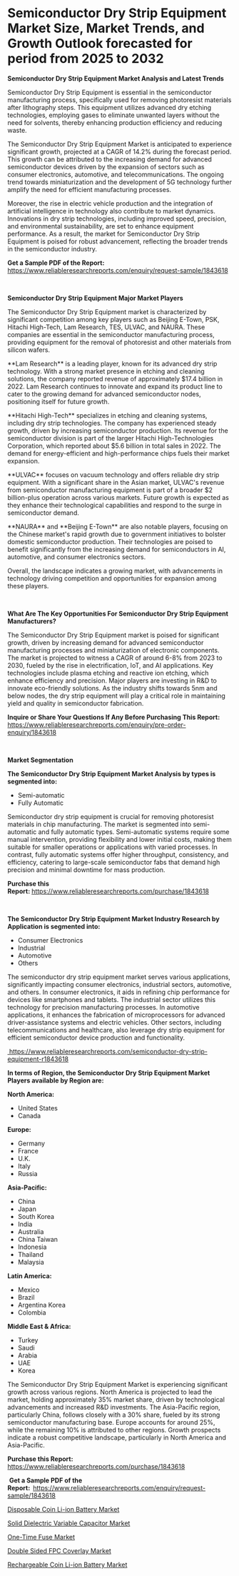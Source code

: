 <p><h1>Semiconductor Dry Strip Equipment Market Size, Market Trends, and Growth Outlook forecasted for period from 2025 to 2032</h1></p><p><strong>Semiconductor Dry Strip Equipment Market Analysis and Latest Trends</strong></p>
<p><p>Semiconductor Dry Strip Equipment is essential in the semiconductor manufacturing process, specifically used for removing photoresist materials after lithography steps. This equipment utilizes advanced dry etching technologies, employing gases to eliminate unwanted layers without the need for solvents, thereby enhancing production efficiency and reducing waste.</p><p>The Semiconductor Dry Strip Equipment Market is anticipated to experience significant growth, projected at a CAGR of 14.2% during the forecast period. This growth can be attributed to the increasing demand for advanced semiconductor devices driven by the expansion of sectors such as consumer electronics, automotive, and telecommunications. The ongoing trend towards miniaturization and the development of 5G technology further amplify the need for efficient manufacturing processes.</p><p>Moreover, the rise in electric vehicle production and the integration of artificial intelligence in technology also contribute to market dynamics. Innovations in dry strip technologies, including improved speed, precision, and environmental sustainability, are set to enhance equipment performance. As a result, the market for Semiconductor Dry Strip Equipment is poised for robust advancement, reflecting the broader trends in the semiconductor industry.</p></p>
<p><strong>Get a Sample PDF of the Report:&nbsp;</strong> <a href="https://www.reliableresearchreports.com/enquiry/request-sample/1843618?utm_campaign=7&utm_medium=2&utm_source=Github&utm_content=ia&utm_term=13022025&utm_id=semiconductor-dry-strip-equipment">https://www.reliableresearchreports.com/enquiry/request-sample/1843618</a></p>
<p>&nbsp;</p>
<p><strong>Semiconductor Dry Strip Equipment Major Market Players</strong></p>
<p><p>The Semiconductor Dry Strip Equipment market is characterized by significant competition among key players such as Beijing E-Town, PSK, Hitachi High-Tech, Lam Research, TES, ULVAC, and NAURA. These companies are essential in the semiconductor manufacturing process, providing equipment for the removal of photoresist and other materials from silicon wafers.</p><p>**Lam Research** is a leading player, known for its advanced dry strip technology. With a strong market presence in etching and cleaning solutions, the company reported revenue of approximately $17.4 billion in 2022. Lam Research continues to innovate and expand its product line to cater to the growing demand for advanced semiconductor nodes, positioning itself for future growth.</p><p>**Hitachi High-Tech** specializes in etching and cleaning systems, including dry strip technologies. The company has experienced steady growth, driven by increasing semiconductor production. Its revenue for the semiconductor division is part of the larger Hitachi High-Technologies Corporation, which reported about $5.6 billion in total sales in 2022. The demand for energy-efficient and high-performance chips fuels their market expansion.</p><p>**ULVAC** focuses on vacuum technology and offers reliable dry strip equipment. With a significant share in the Asian market, ULVAC's revenue from semiconductor manufacturing equipment is part of a broader $2 billion-plus operation across various markets. Future growth is expected as they enhance their technological capabilities and respond to the surge in semiconductor demand.</p><p>**NAURA** and **Beijing E-Town** are also notable players, focusing on the Chinese market's rapid growth due to government initiatives to bolster domestic semiconductor production. Their technologies are poised to benefit significantly from the increasing demand for semiconductors in AI, automotive, and consumer electronics sectors.</p><p>Overall, the landscape indicates a growing market, with advancements in technology driving competition and opportunities for expansion among these players.</p></p>
<p>&nbsp;</p>
<p><strong>What Are The Key Opportunities For Semiconductor Dry Strip Equipment Manufacturers?</strong></p>
<p><p>The Semiconductor Dry Strip Equipment market is poised for significant growth, driven by increasing demand for advanced semiconductor manufacturing processes and miniaturization of electronic components. The market is projected to witness a CAGR of around 6-8% from 2023 to 2030, fueled by the rise in electrification, IoT, and AI applications. Key technologies include plasma etching and reactive ion etching, which enhance efficiency and precision. Major players are investing in R&D to innovate eco-friendly solutions. As the industry shifts towards 5nm and below nodes, the dry strip equipment will play a critical role in maintaining yield and quality in semiconductor fabrication.</p></p>
<p><strong>Inquire or Share Your Questions If Any Before Purchasing This Report:</strong> <a href="https://www.reliableresearchreports.com/enquiry/pre-order-enquiry/1843618?utm_campaign=7&utm_medium=2&utm_source=Github&utm_content=ia&utm_term=13022025&utm_id=semiconductor-dry-strip-equipment">https://www.reliableresearchreports.com/enquiry/pre-order-enquiry/1843618</a></p>
<p>&nbsp;</p>
<p><strong>Market Segmentation</strong></p>
<p><strong>The Semiconductor Dry Strip Equipment Market Analysis by types is segmented into:</strong></p>
<p><ul><li>Semi-automatic</li><li>Fully Automatic</li></ul></p>
<p><p>Semiconductor dry strip equipment is crucial for removing photoresist materials in chip manufacturing. The market is segmented into semi-automatic and fully automatic types. Semi-automatic systems require some manual intervention, providing flexibility and lower initial costs, making them suitable for smaller operations or applications with varied processes. In contrast, fully automatic systems offer higher throughput, consistency, and efficiency, catering to large-scale semiconductor fabs that demand high precision and minimal downtime for mass production.</p></p>
<p><strong>Purchase this Report:&nbsp;</strong><a href="https://www.reliableresearchreports.com/purchase/1843618?utm_campaign=7&utm_medium=2&utm_source=Github&utm_content=ia&utm_term=13022025&utm_id=semiconductor-dry-strip-equipment">https://www.reliableresearchreports.com/purchase/1843618</a></p>
<p>&nbsp;</p>
<p><strong>The Semiconductor Dry Strip Equipment Market Industry Research by Application is segmented into:</strong></p>
<p><ul><li>Consumer Electronics</li><li>Industrial</li><li>Automotive</li><li>Others</li></ul></p>
<p><p>The semiconductor dry strip equipment market serves various applications, significantly impacting consumer electronics, industrial sectors, automotive, and others. In consumer electronics, it aids in refining chip performance for devices like smartphones and tablets. The industrial sector utilizes this technology for precision manufacturing processes. In automotive applications, it enhances the fabrication of microprocessors for advanced driver-assistance systems and electric vehicles. Other sectors, including telecommunications and healthcare, also leverage dry strip equipment for efficient semiconductor device production and functionality.</p></p>
<p><a href="https://www.reliableresearchreports.com/semiconductor-dry-strip-equipment-r1843618?utm_campaign=7&utm_medium=2&utm_source=Github&utm_content=ia&utm_term=13022025&utm_id=semiconductor-dry-strip-equipment">&nbsp;https://www.reliableresearchreports.com/semiconductor-dry-strip-equipment-r1843618</a></p>
<p><strong>In terms of Region, the Semiconductor Dry Strip Equipment Market Players available by Region are:</strong></p>
<p>
    <p> <strong> North America: </strong>
        <ul>
            <li>United States</li>
            <li>Canada</li>
        </ul>
        </p> 
    <p> <strong> Europe: </strong>
        <ul>
            <li>Germany</li>
            <li>France</li>
            <li>U.K.</li>
            <li>Italy</li>
            <li>Russia</li>
        </ul>
        </p> 
    <p> <strong> Asia-Pacific: </strong>
        <ul>
            <li>China</li>
            <li>Japan</li>
            <li>South Korea</li>
            <li>India</li>
            <li>Australia</li>
            <li>China Taiwan</li>
            <li>Indonesia</li>
            <li>Thailand</li>
            <li>Malaysia</li>
        </ul>
        </p> 
    <p> <strong> Latin America: </strong>
        <ul>
            <li>Mexico</li>
            <li>Brazil</li>
            <li>Argentina Korea</li>
            <li>Colombia</li>
        </ul>
        </p> 
    <p> <strong> Middle East & Africa: </strong>
        <ul>
            <li>Turkey</li>
            <li>Saudi</li>
            <li>Arabia</li>
            <li>UAE</li>
            <li>Korea</li>
        </ul>
    </p>
    </p>
<p><p>The Semiconductor Dry Strip Equipment Market is experiencing significant growth across various regions. North America is projected to lead the market, holding approximately 35% market share, driven by technological advancements and increased R&D investments. The Asia-Pacific region, particularly China, follows closely with a 30% share, fueled by its strong semiconductor manufacturing base. Europe accounts for around 25%, while the remaining 10% is attributed to other regions. Growth prospects indicate a robust competitive landscape, particularly in North America and Asia-Pacific.</p></p>
<p><strong>Purchase this Report: </strong><a href="https://www.reliableresearchreports.com/purchase/1843618?utm_campaign=7&utm_medium=2&utm_source=Github&utm_content=ia&utm_term=13022025&utm_id=semiconductor-dry-strip-equipment">https://www.reliableresearchreports.com/purchase/1843618</a></p>
<p>&nbsp;<strong>Get a Sample PDF of the Report:&nbsp;&nbsp;</strong><a href="https://www.reliableresearchreports.com/enquiry/request-sample/1843618?utm_campaign=7&utm_medium=2&utm_source=Github&utm_content=ia&utm_term=13022025&utm_id=semiconductor-dry-strip-equipment">https://www.reliableresearchreports.com/enquiry/request-sample/1843618</a></p>
<p><strong></strong></p>
<p><p><a href="https://github.com/zitanebeibit9/Market-Research-Report-List-1/blob/main/disposable-coin-li-ion-battery-market.md?utm_campaign=7&utm_medium=2&utm_source=Github&utm_content=ia&utm_term=13022025&utm_id=semiconductor-dry-strip-equipment">Disposable Coin Li-ion Battery Market</a></p><p><a href="https://github.com/alanepetevi/Market-Research-Report-List-1/blob/main/solid-dielectric-variable-capacitor-market.md?utm_campaign=7&utm_medium=2&utm_source=Github&utm_content=ia&utm_term=13022025&utm_id=semiconductor-dry-strip-equipment">Solid Dielectric Variable Capacitor Market</a></p><p><a href="https://github.com/loppibsr/Market-Research-Report-List-1/blob/main/one-time-fuse-market.md?utm_campaign=7&utm_medium=2&utm_source=Github&utm_content=ia&utm_term=13022025&utm_id=semiconductor-dry-strip-equipment">One-Time Fuse Market</a></p><p><a href="https://github.com/carendesrochers299/Market-Research-Report-List-1/blob/main/double-sided-fpc-coverlay-market.md?utm_campaign=7&utm_medium=2&utm_source=Github&utm_content=ia&utm_term=13022025&utm_id=semiconductor-dry-strip-equipment">Double Sided FPC Coverlay Market</a></p><p><a href="https://github.com/hannajuana198484/Market-Research-Report-List-1/blob/main/rechargeable-coin-li-ion-battery-market.md?utm_campaign=7&utm_medium=2&utm_source=Github&utm_content=ia&utm_term=13022025&utm_id=semiconductor-dry-strip-equipment">Rechargeable Coin Li-ion Battery Market</a></p></p>